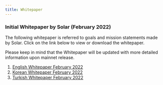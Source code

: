 ```yaml
---
title: Whitepaper
---
```


### Initial Whitepaper by Solar (February 2022)

The following whitepaper is referred to goals and mission statements made by Solar.
Click on the link below to view or download the whitepaper.

Please keep in mind that the Whitepaper will be updated with more detailed information upon mainnet release.

1. [English Whitepaper February 2022](/assets/documents/whitepaper-february-2022.pdf)
2. [Korean Whitepaper February 2022](/assets/documents/kr-whitepaper-february-2022.pdf)
3. [Turkish Whitepaper February 2022](/assets/documents/tr-whitepaper-february-2022.pdf)

